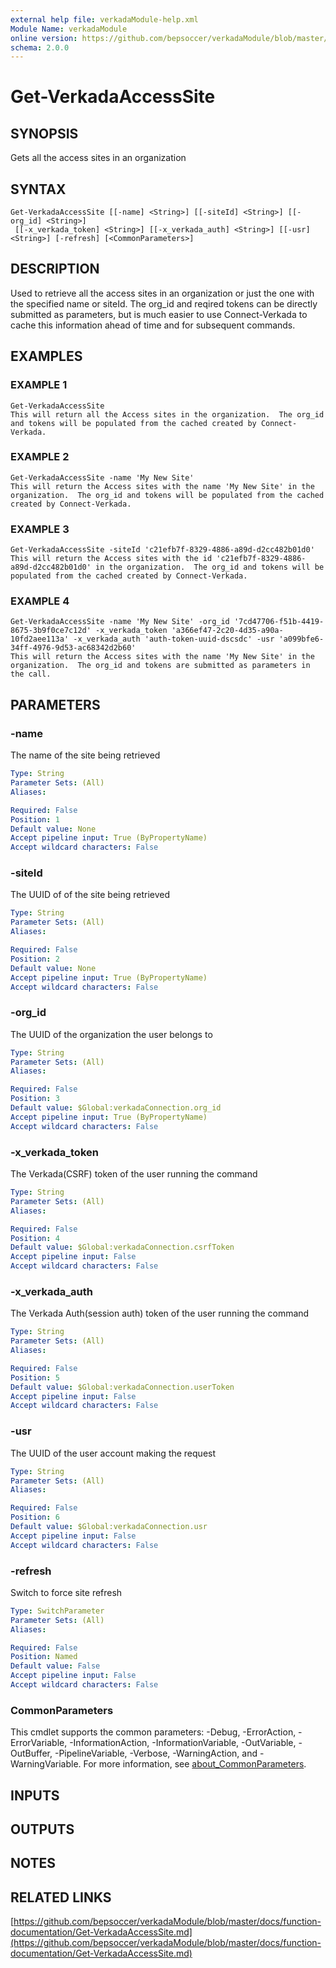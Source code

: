 ```yaml
---
external help file: verkadaModule-help.xml
Module Name: verkadaModule
online version: https://github.com/bepsoccer/verkadaModule/blob/master/docs/function-documentation/Get-VerkadaAccessSite.md
schema: 2.0.0
---
```


# Get-VerkadaAccessSite

## SYNOPSIS
Gets all the access sites in an organization

## SYNTAX

```
Get-VerkadaAccessSite [[-name] <String>] [[-siteId] <String>] [[-org_id] <String>]
 [[-x_verkada_token] <String>] [[-x_verkada_auth] <String>] [[-usr] <String>] [-refresh] [<CommonParameters>]
```

## DESCRIPTION
Used to retrieve all the access sites in an organization or just the one with the specified name or siteId.
The org_id and reqired tokens can be directly submitted as parameters, but is much easier to use Connect-Verkada to cache this information ahead of time and for subsequent commands.

## EXAMPLES

### EXAMPLE 1
```
Get-VerkadaAccessSite
This will return all the Access sites in the organization.  The org_id and tokens will be populated from the cached created by Connect-Verkada.
```

### EXAMPLE 2
```
Get-VerkadaAccessSite -name 'My New Site'
This will return the Access sites with the name 'My New Site' in the organization.  The org_id and tokens will be populated from the cached created by Connect-Verkada.
```

### EXAMPLE 3
```
Get-VerkadaAccessSite -siteId 'c21efb7f-8329-4886-a89d-d2cc482b01d0'
This will return the Access sites with the id 'c21efb7f-8329-4886-a89d-d2cc482b01d0' in the organization.  The org_id and tokens will be populated from the cached created by Connect-Verkada.
```

### EXAMPLE 4
```
Get-VerkadaAccessSite -name 'My New Site' -org_id '7cd47706-f51b-4419-8675-3b9f0ce7c12d' -x_verkada_token 'a366ef47-2c20-4d35-a90a-10fd2aee113a' -x_verkada_auth 'auth-token-uuid-dscsdc' -usr 'a099bfe6-34ff-4976-9d53-ac68342d2b60'
This will return the Access sites with the name 'My New Site' in the organization.  The org_id and tokens are submitted as parameters in the call.
```

## PARAMETERS

### -name
The name of the site being retrieved

```yaml
Type: String
Parameter Sets: (All)
Aliases:

Required: False
Position: 1
Default value: None
Accept pipeline input: True (ByPropertyName)
Accept wildcard characters: False
```

### -siteId
The UUID of of the site being retrieved

```yaml
Type: String
Parameter Sets: (All)
Aliases:

Required: False
Position: 2
Default value: None
Accept pipeline input: True (ByPropertyName)
Accept wildcard characters: False
```

### -org_id
The UUID of the organization the user belongs to

```yaml
Type: String
Parameter Sets: (All)
Aliases:

Required: False
Position: 3
Default value: $Global:verkadaConnection.org_id
Accept pipeline input: True (ByPropertyName)
Accept wildcard characters: False
```

### -x_verkada_token
The Verkada(CSRF) token of the user running the command

```yaml
Type: String
Parameter Sets: (All)
Aliases:

Required: False
Position: 4
Default value: $Global:verkadaConnection.csrfToken
Accept pipeline input: False
Accept wildcard characters: False
```

### -x_verkada_auth
The Verkada Auth(session auth) token of the user running the command

```yaml
Type: String
Parameter Sets: (All)
Aliases:

Required: False
Position: 5
Default value: $Global:verkadaConnection.userToken
Accept pipeline input: False
Accept wildcard characters: False
```

### -usr
The UUID of the user account making the request

```yaml
Type: String
Parameter Sets: (All)
Aliases:

Required: False
Position: 6
Default value: $Global:verkadaConnection.usr
Accept pipeline input: False
Accept wildcard characters: False
```

### -refresh
Switch to force site refresh

```yaml
Type: SwitchParameter
Parameter Sets: (All)
Aliases:

Required: False
Position: Named
Default value: False
Accept pipeline input: False
Accept wildcard characters: False
```

### CommonParameters
This cmdlet supports the common parameters: -Debug, -ErrorAction, -ErrorVariable, -InformationAction, -InformationVariable, -OutVariable, -OutBuffer, -PipelineVariable, -Verbose, -WarningAction, and -WarningVariable. For more information, see [about_CommonParameters](http://go.microsoft.com/fwlink/?LinkID=113216).

## INPUTS

## OUTPUTS

## NOTES

## RELATED LINKS

[https://github.com/bepsoccer/verkadaModule/blob/master/docs/function-documentation/Get-VerkadaAccessSite.md](https://github.com/bepsoccer/verkadaModule/blob/master/docs/function-documentation/Get-VerkadaAccessSite.md)

